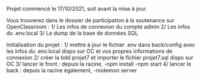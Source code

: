 Projet commencé le 17/10/2021, soit avant la mise à jour.

Vous trouverez dans le dossier de participation à la soutenance sur OpenClassroom :
1/ Les infos de connexion du compte admin
2/ Les infos du .env.local
3/ Le dump de la base de données SQL

Initialisation du projet :
1/ mettre à jour le fichier .env dans back/config avec les infos du .env.local dispo sur OC et vos propres informations de connexion
2/ créer la bdd projet7 et importer le fichier projet7.sql dispo sur OC
3/ lancer le front : depuis la racine, -npm install -npm start
4/ lancer le back : depuis la racine également, -nodemon server